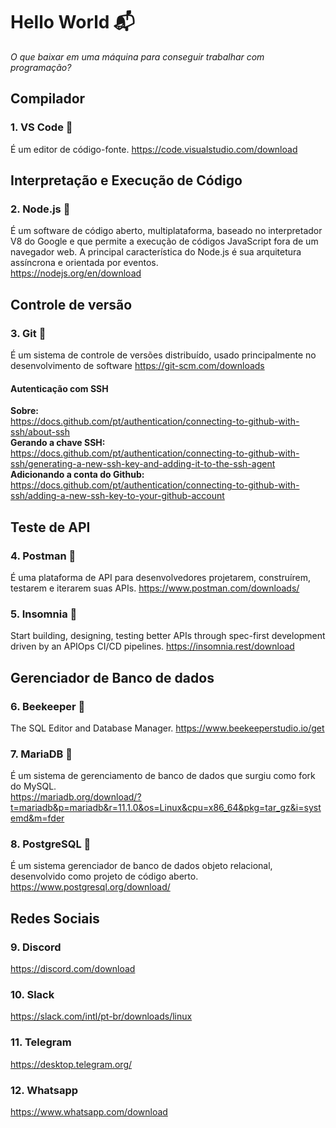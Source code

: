 # Hello World 📬
*O que baixar em uma máquina para conseguir trabalhar com programação?*

## Compilador

### 1. VS Code 📘
É um editor de código-fonte.
https://code.visualstudio.com/download

## Interpretação e Execução de Código

### 2. Node.js 🦕
É um software de código aberto, multiplataforma, baseado no interpretador V8 do Google e que permite a execução de códigos JavaScript fora de um navegador web. A principal característica do Node.js é sua arquitetura assíncrona e orientada por eventos.  
https://nodejs.org/en/download

## Controle de versão

### 3. Git 🔴
É um sistema de controle de versões distribuído, usado principalmente no desenvolvimento de software
https://git-scm.com/downloads

#### Autenticação com SSH
**Sobre:**  
https://docs.github.com/pt/authentication/connecting-to-github-with-ssh/about-ssh  
**Gerando a chave SSH:**  
https://docs.github.com/pt/authentication/connecting-to-github-with-ssh/generating-a-new-ssh-key-and-adding-it-to-the-ssh-agent  
**Adicionando a conta do Github:**  
https://docs.github.com/pt/authentication/connecting-to-github-with-ssh/adding-a-new-ssh-key-to-your-github-account  

## Teste de API

### 4. Postman 🔫
É uma plataforma de API para desenvolvedores projetarem, construírem, testarem e iterarem suas APIs.
https://www.postman.com/downloads/

### 5. Insomnia 🔮
Start building, designing, testing better APIs through spec-first development driven by an APIOps CI/CD pipelines.
https://insomnia.rest/download

## Gerenciador de Banco de dados

### 6. Beekeeper 🐝
The SQL Editor and Database Manager.
https://www.beekeeperstudio.io/get

### 7. MariaDB 🤎
É um sistema de gerenciamento de banco de dados que surgiu como fork do MySQL.  
https://mariadb.org/download/?t=mariadb&p=mariadb&r=11.1.0&os=Linux&cpu=x86_64&pkg=tar_gz&i=systemd&m=fder

### 8. PostgreSQL 🐘
É um sistema gerenciador de banco de dados objeto relacional, desenvolvido como projeto de código aberto.  
https://www.postgresql.org/download/

## Redes Sociais

### 9. Discord
https://discord.com/download

### 10. Slack
https://slack.com/intl/pt-br/downloads/linux

### 11. Telegram
https://desktop.telegram.org/

### 12. Whatsapp
https://www.whatsapp.com/download

